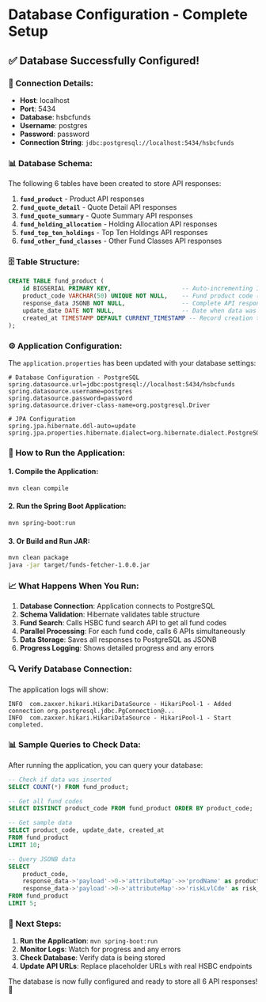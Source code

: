 # Database Configuration - Complete Setup

## ✅ **Database Successfully Configured!**

### **🔗 Connection Details:**
- **Host**: localhost
- **Port**: 5434
- **Database**: hsbcfunds
- **Username**: postgres
- **Password**: password
- **Connection String**: `jdbc:postgresql://localhost:5434/hsbcfunds`

### **📊 Database Schema:**
The following 6 tables have been created to store API responses:

1. **`fund_product`** - Product API responses
2. **`fund_quote_detail`** - Quote Detail API responses
3. **`fund_quote_summary`** - Quote Summary API responses
4. **`fund_holding_allocation`** - Holding Allocation API responses
5. **`fund_top_ten_holdings`** - Top Ten Holdings API responses
6. **`fund_other_fund_classes`** - Other Fund Classes API responses

### **🗄️ Table Structure:**
```sql
CREATE TABLE fund_product (
    id BIGSERIAL PRIMARY KEY,                    -- Auto-incrementing ID
    product_code VARCHAR(50) UNIQUE NOT NULL,    -- Fund product code (foreign key)
    response_data JSONB NOT NULL,                -- Complete API response as JSON
    update_date DATE NOT NULL,                   -- Date when data was updated
    created_at TIMESTAMP DEFAULT CURRENT_TIMESTAMP -- Record creation timestamp
);
```

### **⚙️ Application Configuration:**
The `application.properties` has been updated with your database settings:

```properties
# Database Configuration - PostgreSQL
spring.datasource.url=jdbc:postgresql://localhost:5434/hsbcfunds
spring.datasource.username=postgres
spring.datasource.password=password
spring.datasource.driver-class-name=org.postgresql.Driver

# JPA Configuration
spring.jpa.hibernate.ddl-auto=update
spring.jpa.properties.hibernate.dialect=org.hibernate.dialect.PostgreSQLDialect
```

### **🚀 How to Run the Application:**

#### **1. Compile the Application:**
```bash
mvn clean compile
```

#### **2. Run the Spring Boot Application:**
```bash
mvn spring-boot:run
```

#### **3. Or Build and Run JAR:**
```bash
mvn clean package
java -jar target/funds-fetcher-1.0.0.jar
```

### **📈 What Happens When You Run:**

1. **Database Connection**: Application connects to PostgreSQL
2. **Schema Validation**: Hibernate validates table structure
3. **Fund Search**: Calls HSBC fund search API to get all fund codes
4. **Parallel Processing**: For each fund code, calls 6 APIs simultaneously
5. **Data Storage**: Saves all responses to PostgreSQL as JSONB
6. **Progress Logging**: Shows detailed progress and any errors

### **🔍 Verify Database Connection:**

The application logs will show:
```
INFO  com.zaxxer.hikari.HikariDataSource - HikariPool-1 - Added connection org.postgresql.jdbc.PgConnection@...
INFO  com.zaxxer.hikari.HikariDataSource - HikariPool-1 - Start completed.
```

### **📊 Sample Queries to Check Data:**

After running the application, you can query your database:

```sql
-- Check if data was inserted
SELECT COUNT(*) FROM fund_product;

-- Get all fund codes
SELECT DISTINCT product_code FROM fund_product ORDER BY product_code;

-- Get sample data
SELECT product_code, update_date, created_at 
FROM fund_product 
LIMIT 10;

-- Query JSONB data
SELECT 
    product_code,
    response_data->'payload'->0->'attributeMap'->>'prodName' as product_name,
    response_data->'payload'->0->'attributeMap'->>'riskLvlCde' as risk_level
FROM fund_product 
LIMIT 5;
```

### **🎯 Next Steps:**

1. **Run the Application**: `mvn spring-boot:run`
2. **Monitor Logs**: Watch for progress and any errors
3. **Check Database**: Verify data is being stored
4. **Update API URLs**: Replace placeholder URLs with real HSBC endpoints

The database is now fully configured and ready to store all 6 API responses! 🚀

